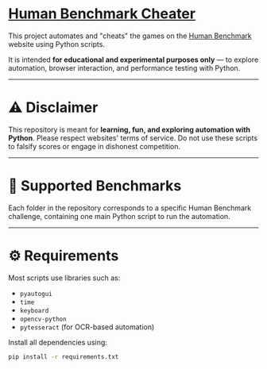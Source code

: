 # **[Human Benchmark Cheater](https://humanbenchmark.com)**

This project automates and "cheats" the games on the [Human Benchmark](https://humanbenchmark.com) website using Python scripts.

It is intended **for educational and experimental purposes only** — to explore automation, browser interaction, and performance testing with Python.

---

# **⚠️ Disclaimer**

This repository is meant for **learning, fun, and exploring automation with Python**. Please respect websites' terms of service. Do not use these scripts to falsify scores or engage in dishonest competition.

---

# **🧠 Supported Benchmarks**

Each folder in the repository corresponds to a specific Human Benchmark challenge, containing one main Python script to run the automation.

---

# **⚙️ Requirements**

Most scripts use libraries such as:

- `pyautogui`
- `time`
- `keyboard`
- `opencv-python`
- `pytesseract` (for OCR-based automation)

Install all dependencies using:

```bash
pip install -r requirements.txt
```
